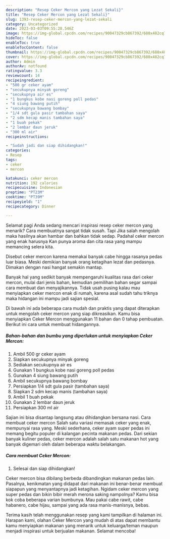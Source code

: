 ```yaml
---
description: "Resep Ceker Mercon yang Lezat Sekali}"
title: "Resep Ceker Mercon yang Lezat Sekali}"
slug: 1393-resep-ceker-mercon-yang-lezat-sekali
category: Uncategorized
date: 2023-03-03T09:55:28.546Z
image: https://img-global.cpcdn.com/recipes/90047329cb867392/680x482cq70/ceker-mercon-foto-resep-utama.jpg
hideToc: false
enableToc: true
enableTocContent: false
thumbnail: https://img-global.cpcdn.com/recipes/90047329cb867392/680x482cq70/ceker-mercon-foto-resep-utama.jpg
cover: https://img-global.cpcdn.com/recipes/90047329cb867392/680x482cq70/ceker-mercon-foto-resep-utama.jpg
author: Admin
authorAv: notfound
ratingvalue: 3.3
reviewcount: 14
recipeingredient:
- "500 gr ceker ayam"
- "secukupnya minyak goreng"
- "secukupnya air es"
- "1 bungkus kobe nasi goreng poll pedas"
- "4 siung bawang putih"
- "secukupnya bawang bombay"
- "1/4 sdt gula pasir tambahan saya"
- "2 sdm kecap manis tambahan saya"
- "1 buah pekak"
- "2 lembar daun jeruk"
- "300 ml air"
recipeinstructions:

- "Sudah jadi dan siap dihidangkan!"
categories:
- Resep
tags:
- ceker
- mercon

katakunci: ceker mercon 
nutrition: 192 calories
recipecuisine: Indonesian
preptime: "PT23M"
cooktime: "PT39M"
recipeyield: "1"
recipecategory: Dinner

---
```



Selamat pagi Anda sedang mencari inspirasi resep ceker mercon yang menarik? Cara membuatnya sangat tidak susah. Tapi Jika salah mengolah maka hasilnya akan hambar dan bahkan tidak sedap. Padahal ceker mercon yang enak harusnya Kan punya aroma dan cita rasa yang mampu memancing selera kita.


Disebut ceker mercon karena memakai banyak cabe hingga rasanya pedas luar biasa. Meski demikian banyak orang ketagihan lezat dan pedasnya. Dimakan dengan nasi hangat semakin mantap.

Banyak hal yang sedikit banyak mempengaruhi kualitas rasa dari ceker mercon, mulai dari jenis bahan, kemudian pemilihan bahan segar sampai cara membuat dan menyajikannya. Tidak usah pusing kalau mau menyiapkan ceker mercon enak di rumah, karena asal sudah tahu triknya maka hidangan ini mampu jadi sajian spesial.


Di bawah ini ada beberapa cara mudah dan praktis yang dapat diterapkan untuk mengolah ceker mercon yang siap dikreasikan. Kamu bisa menyiapkan Ceker Mercon menggunakan 11 bahan dan 0 tahap pembuatan. Berikut ini cara untuk membuat hidangannya.

<!--inarticleads1-->

##### Bahan-bahan dan bumbu yang diperlukan untuk menyiapkan Ceker Mercon:

1. Ambil 500 gr ceker ayam
1. Siapkan secukupnya minyak goreng
1. Sediakan secukupnya air es
1. Gunakan 1 bungkus kobe nasi goreng poll pedas
1. Gunakan 4 siung bawang putih
1. Ambil secukupnya bawang bombay
1. Persiapkan 1/4 sdt gula pasir (tambahan saya)
1. Siapkan 2 sdm kecap manis (tambahan saya)
1. Ambil 1 buah pekak
1. Gunakan 2 lembar daun jeruk
1. Persiapkan 300 ml air


Sajian ini bisa disantap langsung atau dihidangkan bersana nasi. Cara membuat ceker mercon Salah satu variasi memasak ceker yang enak, mempunyai rasa yang. Meski sederhana, ceker ayam super pedas ini memang begitu populer di kalangan pecinta makanan pedas. Dari sekian banyak kuliner pedas, ceker mercon adalah salah satu makanan hot yang banyak digemari oleh dalam beberapa waktu belakangan. 

<!--inarticleads2-->

##### Cara membuat Ceker Mercon:


1. Selesai dan siap dihidangkan!

Ceker mercon bisa dibilang berbeda dibandingkan makanan pedas lain. Pasalnya, kenikmatan yang didapat dari makanan ini benar-benar membuat siapapun yang menyantapnya jadi ketagihan. Ngidam ceker mercon yang super pedas dan bikin bibir merah merona saking nampolnya? Kamu bisa kok coba beberapa varian bumbunya. Mau pakai cabe rawit, cabe habanero, cabe hijau, sampai yang ada rasa manis-manisnya, bebas. 

Terima kasih telah menggunakan resep yang kami tampilkan di halaman ini. Harapan kami, olahan Ceker Mercon yang mudah di atas dapat membantu kamu menyiapkan makanan yang menarik untuk keluarga/teman maupun menjadi inspirasi untuk berjualan makanan. Selamat mencoba!
